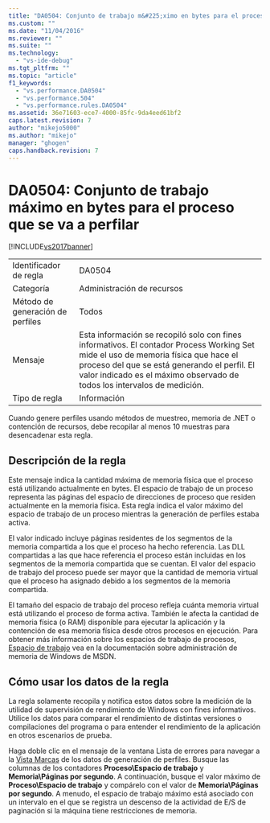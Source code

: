 ```yaml
---
title: "DA0504: Conjunto de trabajo m&#225;ximo en bytes para el proceso que se va a perfilar | Microsoft Docs"
ms.custom: ""
ms.date: "11/04/2016"
ms.reviewer: ""
ms.suite: ""
ms.technology: 
  - "vs-ide-debug"
ms.tgt_pltfrm: ""
ms.topic: "article"
f1_keywords: 
  - "vs.performance.DA0504"
  - "vs.performance.504"
  - "vs.performance.rules.DA0504"
ms.assetid: 36e71603-ece7-4000-85fc-9da4eed61bf2
caps.latest.revision: 7
author: "mikejo5000"
ms.author: "mikejo"
manager: "ghogen"
caps.handback.revision: 7
---
```

# DA0504: Conjunto de trabajo m&#225;ximo en bytes para el proceso que se va a perfilar
[!INCLUDE[vs2017banner](../code-quality/includes/vs2017banner.md)]

|||  
|-|-|  
|Identificador de regla|DA0504|  
|Categoría|Administración de recursos|  
|Método de generación de perfiles|Todos|  
|Mensaje|Esta información se recopiló solo con fines informativos.  El contador Process Working Set mide el uso de memoria física que hace el proceso del que se está generando el perfil.  El valor indicado es el máximo observado de todos los intervalos de medición.|  
|Tipo de regla|Información|  
  
 Cuando genere perfiles usando métodos de muestreo, memoria de .NET o contención de recursos, debe recopilar al menos 10 muestras para desencadenar esta regla.  
  
## Descripción de la regla  
 Este mensaje indica la cantidad máxima de memoria física que el proceso está utilizando actualmente en bytes.  El espacio de trabajo de un proceso representa las páginas del espacio de direcciones de proceso que residen actualmente en la memoria física.  Esta regla indica el valor máximo del espacio de trabajo de un proceso mientras la generación de perfiles estaba activa.  
  
 El valor indicado incluye páginas residentes de los segmentos de la memoria compartida a los que el proceso ha hecho referencia.  Las DLL compartidas a las que hace referencia el proceso están incluidas en los segmentos de la memoria compartida que se cuentan.  El valor del espacio de trabajo del proceso puede ser mayor que la cantidad de memoria virtual que el proceso ha asignado debido a los segmentos de la memoria compartida.  
  
 El tamaño del espacio de trabajo del proceso refleja cuánta memoria virtual está utilizando el proceso de forma activa.  También le afecta la cantidad de memoria física \(o RAM\) disponible para ejecutar la aplicación y la contención de esa memoria física desde otros procesos en ejecución.  Para obtener más información sobre los espacios de trabajo de procesos, [Espacio de trabajo](http://go.microsoft.com/fwlink/?LinkId=177830) vea en la documentación sobre administración de memoria de Windows de MSDN.  
  
## Cómo usar los datos de la regla  
 La regla solamente recopila y notifica estos datos sobre la medición de la utilidad de supervisión de rendimiento de Windows con fines informativos.  Utilice los datos para comparar el rendimiento de distintas versiones o compilaciones del programa o para entender el rendimiento de la aplicación en otros escenarios de prueba.  
  
 Haga doble clic en el mensaje de la ventana Lista de errores para navegar a la [Vista Marcas](../profiling/marks-view.md) de los datos de generación de perfiles.  Busque las columnas de los contadores **Proceso\\Espacio de trabajo** y **Memoria\\Páginas por segundo**.  A continuación, busque el valor máximo de **Proceso\\Espacio de trabajo** y compárelo con el valor de **Memoria\\Páginas por segundo**.  A menudo, el espacio de trabajo máximo está asociado con un intervalo en el que se registra un descenso de la actividad de E\/S de paginación si la máquina tiene restricciones de memoria.